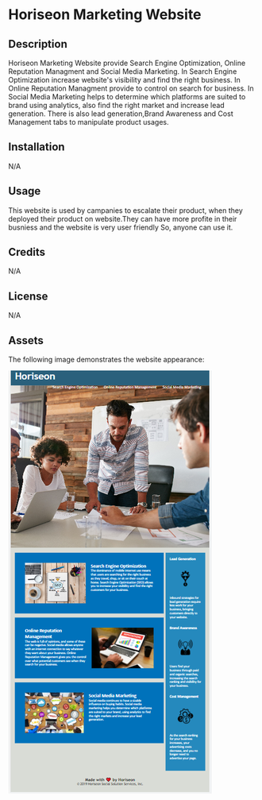 # Horiseon Marketing Website

## Description

Horiseon Marketing Website provide Search Engine Optimization, Online Reputation Managment and Social Media Marketing. In Search Engine Optimization increase website's visibility and find the right business. In Online Reputation Managment provide to control on search for business. In Social Media Marketing helps to determine which platforms are suited to brand using analytics, also find the right market and increase lead generation. There is also lead generation,Brand Awareness and Cost Management tabs to manipulate product usages.

## Installation

N/A

## Usage
This website is used by campanies to escalate their product, when they deployed their product on website.They can have more profite in their busniess and the website is very user friendly So, anyone can use it.

## Credits

N/A

## License

N/A

## Assets

The following image demonstrates the website appearance:

![Website](./Develop/assets/images/Screenshot-Assng-module-1.png)